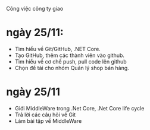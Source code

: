 Công việc công ty giao
# ngày 25/11:
- Tìm hiểu về Git/GitHub, .NET Core.
- Tạo GitHub, thêm các thành viên vào github.
- Tìm hiểu về cơ chế push, pull code lên github
- Chọn đề tài cho nhóm Quản lý shop bán hàng.
# ngày 25/11
- Giới MiddleWare trong .Net Core, .Net Core life cycle 
- Trả lời các câu hỏi về Git
- Làm bài tập về MiddleWare
